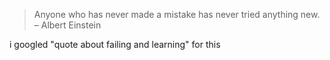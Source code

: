> Anyone who has never made a mistake has never tried anything new.
– Albert Einstein

i googled "quote about failing and learning" for this
